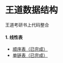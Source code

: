 # 王道数据结构
王道考研书上代码整合

#### 1. 线性表

- [顺序表（已完成）](线性表/SqList/help.md)
- [单链表（已完成）](线性表/LinkList/help.md)